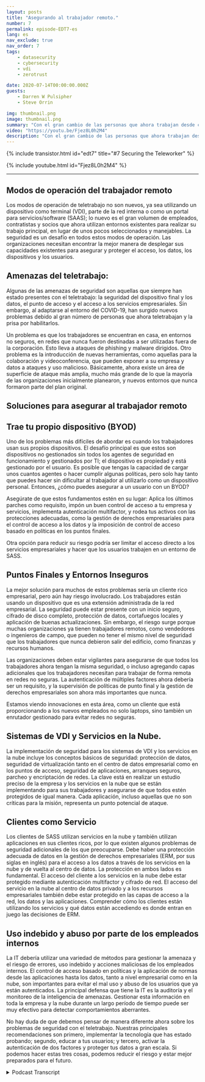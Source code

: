 ```yaml
---
layout: posts
title: "Asegurando al trabajador remoto."
number: 7
permalink: episode-EDT7-es
lang: es
nav_exclude: true
nav_order: 7
tags:
    - datasecurity
    - cybersecurity
    - vdi
    - zerotrust

date: 2020-07-14T00:00:00.000Z
guests:
    - Darren W Pulsipher
    - Steve Orrin

img: thumbnail.png
image: thumbnail.png
summary: "Con el gran cambio de las personas que ahora trabajan desde casa en lugar de la oficina, la seguridad es una preocupación creciente para muchas organizaciones de TI. En este episodio, Steve Orrin, CTO de Intel Federal, y Darren discuten las amenazas de seguridad y soluciones para ayudar a proteger a los trabajadores remotos y los centros de datos empresariales."
video: "https://youtu.be/Fjez8L0h2M4"
description: "Con el gran cambio de las personas que ahora trabajan desde casa en lugar de la oficina, la seguridad es una preocupación creciente para muchas organizaciones de TI. En este episodio, Steve Orrin, CTO de Intel Federal, y Darren discuten las amenazas de seguridad y soluciones para ayudar a proteger a los trabajadores remotos y los centros de datos empresariales."
---
```


<div>
{% include transistor.html id="edt7" title="#7 Securing the Teleworker" %}

{% include youtube.html id="Fjez8L0h2M4" %}
</div>

---

## Modos de operación del trabajador remoto

Los modos de operación de teletrabajo no son nuevos, ya sea utilizando un dispositivo como terminal (VDI), parte de la red interna o como un portal para servicios/software (SAAS); lo nuevo es el gran volumen de empleados, contratistas y socios que ahora utilizan entornos existentes para realizar su trabajo principal, en lugar de unos pocos seleccionados y manejables. La seguridad es un desafío en todos estos modos de operación. Las organizaciones necesitan encontrar la mejor manera de desplegar sus capacidades existentes para asegurar y proteger el acceso, los datos, los dispositivos y los usuarios.

## Amenazas del teletrabajo:

Algunas de las amenazas de seguridad son aquellas que siempre han estado presentes con el teletrabajo: la seguridad del dispositivo final y los datos, el punto de acceso y el acceso a los servicios empresariales. Sin embargo, al adaptarse al entorno del COVID-19, han surgido nuevos problemas debido al gran número de personas que ahora teletrabajan y la prisa por habilitarlos.

Un problema es que los trabajadores se encuentran en casa, en entornos no seguros, en redes que nunca fueron destinadas a ser utilizadas fuera de la corporación. Esto lleva a ataques de phishing y malware dirigidos. Otro problema es la introducción de nuevas herramientas, como aquellas para la colaboración y videoconferencia, que pueden exponer a su empresa y datos a ataques y uso malicioso. Básicamente, ahora existe un área de superficie de ataque más amplia, mucho más grande de lo que la mayoría de las organizaciones inicialmente planearon, y nuevos entornos que nunca formaron parte del plan original.

## Soluciones para asegurar al trabajador remoto

## Trae tu propio dispositivo (BYOD)

Uno de los problemas más difíciles de abordar es cuando los trabajadores usan sus propios dispositivos. El desafío principal es que estos son dispositivos no gestionados sin todos los agentes de seguridad en funcionamiento y gestionados por TI; el dispositivo es propiedad y está gestionado por el usuario. Es posible que tengas la capacidad de cargar unos cuantos agentes o hacer cumplir algunas políticas, pero solo hay tanto que puedes hacer sin dificultar al trabajador al utilizarlo como un dispositivo personal. Entonces, ¿cómo puedes asegurar a un usuario con un BYOD?

Asegúrate de que estos fundamentos estén en su lugar: Aplica los últimos parches como requisito, impón un buen control de acceso a tu empresa y servicios, implementa autenticación multifactor, y rodea tus activos con las protecciones adecuadas, como la gestión de derechos empresariales para el control de acceso a los datos y la imposición de control de acceso basado en políticas en los puntos finales.

Otra opción para reducir su riesgo podría ser limitar el acceso directo a los servicios empresariales y hacer que los usuarios trabajen en un entorno de SASS.

## Puntos Finales y Entornos Inseguros

La mejor solución para muchos de estos problemas sería un cliente rico empresarial, pero aún hay riesgo involucrado. Los trabajadores están usando un dispositivo que es una extensión administrada de la red empresarial. La seguridad puede estar presente con un inicio seguro, cifrado de disco completo, protección de datos, cortafuegos locales y aplicación de buenas actualizaciones. Sin embargo, el riesgo surge porque muchas organizaciones ya tienen trabajadores remotos, como vendedores o ingenieros de campo, que pueden no tener el mismo nivel de seguridad que los trabajadores que nunca debieron salir del edificio, como finanzas y recursos humanos.

Las organizaciones deben estar vigilantes para asegurarse de que todos los trabajadores ahora tengan la misma seguridad, o incluso agregando capas adicionales que los trabajadores necesitan para trabajar de forma remota en redes no seguras. La autenticación de múltiples factores ahora debería ser un requisito, y la supervisión de políticas de punto final y la gestión de derechos empresariales son ahora más importantes que nunca.

Estamos viendo innovaciones en esta área, como un cliente que está proporcionando a los nuevos empleados no solo laptops, sino también un enrutador gestionado para evitar redes no seguras.

## Sistemas de VDI y Servicios en la Nube.

La implementación de seguridad para los sistemas de VDI y los servicios en la nube incluye los conceptos básicos de seguridad: protección de datos, seguridad de virtualización tanto en el centro de datos empresarial como en los puntos de acceso, seguridad de aplicaciones, arranques seguros, parcheo y encriptación de redes. La clave está en realizar un estudio preciso de la empresa y los servicios en la nube que se están implementando para sus trabajadores y asegurarse de que todos estén protegidos de igual manera. Cada aplicación, incluso aquellas que no son críticas para la misión, representa un punto potencial de ataque.

## Clientes como Servicio

Los clientes de SASS utilizan servicios en la nube y también utilizan aplicaciones en sus clientes ricos, por lo que existen algunos problemas de seguridad adicionales de los que preocuparse. Debe haber una protección adecuada de datos en la gestión de derechos empresariales (ERM, por sus siglas en inglés) para el acceso a los datos a través de los servicios en la nube y de vuelta al centro de datos. La protección en ambos lados es fundamental. El acceso del cliente a los servicios en la nube debe estar protegido mediante autenticación multifactor y cifrado de red. El acceso del servicio en la nube al centro de datos privado y a los recursos empresariales también debe estar protegido en las capas de acceso a la red, los datos y las aplicaciones. Comprender cómo los clientes están utilizando los servicios y qué datos están accediendo es donde entran en juego las decisiones de ERM.

## Uso indebido y abuso por parte de los empleados internos

La IT debería utilizar una variedad de métodos para gestionar la amenaza y el riesgo de errores, uso indebido y acciones maliciosas de los empleados internos. El control de acceso basado en políticas y la aplicación de normas desde las aplicaciones hasta los datos, tanto a nivel empresarial como en la nube, son importantes para evitar el mal uso y abuso de los usuarios que ya están autenticados. La principal defensa que tiene la IT es la auditoría y el monitoreo de la inteligencia de amenazas. Gestionar esta información en toda la empresa y la nube durante un largo período de tiempo puede ser muy efectivo para detectar comportamientos aberrantes.

No hay duda de que debemos pensar de manera diferente ahora sobre los problemas de seguridad con el teletrabajo. Nuestras principales recomendaciones son primero, implementar la tecnología que has estado probando; segundo, educar a tus usuarios; y tercero, activar la autenticación de dos factores y proteger tus datos a gran escala. Si podemos hacer estas tres cosas, podemos reducir el riesgo y estar mejor preparados para el futuro.



<details>
<summary> Podcast Transcript </summary>

<p></p>

</details>
